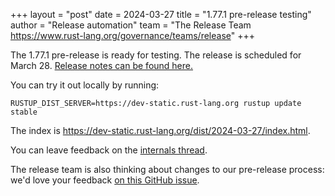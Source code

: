 +++
layout = "post"
date = 2024-03-27
title = "1.77.1 pre-release testing"
author = "Release automation"
team = "The Release Team <https://www.rust-lang.org/governance/teams/release>"
+++

The 1.77.1 pre-release is ready for testing. The release is scheduled for
March 28. [Release notes can be found here.][relnotes]

You can try it out locally by running:

```plain
RUSTUP_DIST_SERVER=https://dev-static.rust-lang.org rustup update stable
```

The index is <https://dev-static.rust-lang.org/dist/2024-03-27/index.html>.

You can leave feedback on the [internals thread](https://internals.rust-lang.org/t/rust-1-77-1-pre-release-testing/20546).

The release team is also thinking about changes to our pre-release process:
we'd love your feedback [on this GitHub issue][feedback].

[relnotes]: https://dev-doc.rust-lang.org/1.77.1/releases.html
[feedback]: https://github.com/rust-lang/release-team/issues/16
    
